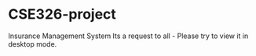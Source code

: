 # CSE326-project
Insurance Management System
Its a request to all - Please try to view it in desktop mode.
